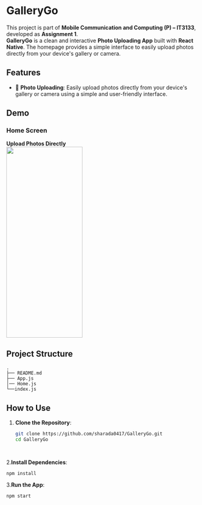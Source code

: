 # GalleryGo  

This project is part of **Mobile Communication and Computing (P) – IT3133**, developed as **Assignment 1**.  
**GalleryGo** is a clean and interactive **Photo Uploading App** built with **React Native**. The homepage provides a simple interface to easily upload photos directly from your device's gallery or camera.  


## Features  

- 📸 **Photo Uploading**: Easily upload photos directly from your device's gallery or camera using a simple and user-friendly interface.  


## Demo  

### Home Screen  
**Upload Photos Directly**  
<img src="https://github.com/user-attachments/assets/3375af55-99d8-4060-a41e-af6f849b0d4a" width="200"  height="500"/>


## Project Structure  
```
.
├── README.md
├── App.js
│── Home.js
└──index.js

```

## How to Use  

1. **Clone the Repository**:  
   ```bash
   git clone https://github.com/sharada0417/GalleryGo.git
   cd GalleryGo

 

2.**Install Dependencies**:
```
npm install
```

3.**Run the App**:
```
npm start
```
